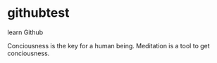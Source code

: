 # githubtest
learn Github

Conciousness is the key for a human being.
Meditation is a tool to get conciousness.
